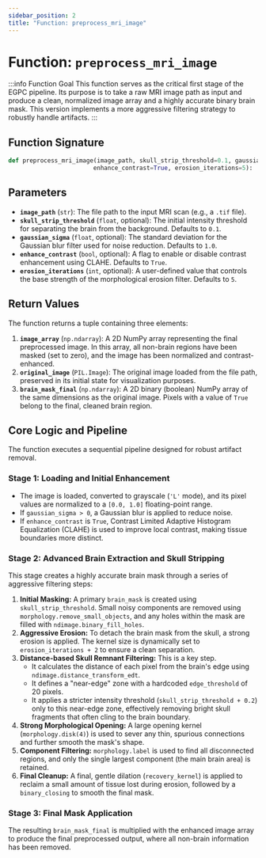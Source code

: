 ```yaml
---
sidebar_position: 2
title: "Function: preprocess_mri_image"
---
```


# Function: `preprocess_mri_image`

:::info Function Goal
This function serves as the critical first stage of the EGPC pipeline. Its purpose is to take a raw MRI image path as input and produce a clean, normalized image array and a highly accurate binary brain mask. This version implements a more aggressive filtering strategy to robustly handle artifacts.
:::

## Function Signature

```python
def preprocess_mri_image(image_path, skull_strip_threshold=0.1, gaussian_sigma=1.0,
                        enhance_contrast=True, erosion_iterations=5):
```

## Parameters

- **`image_path`** (`str`): The file path to the input MRI scan (e.g., a `.tif` file).
- **`skull_strip_threshold`** (`float`, optional): The initial intensity threshold for separating the brain from the background. Defaults to `0.1`.
- **`gaussian_sigma`** (`float`, optional): The standard deviation for the Gaussian blur filter used for noise reduction. Defaults to `1.0`.
- **`enhance_contrast`** (`bool`, optional): A flag to enable or disable contrast enhancement using CLAHE. Defaults to `True`.
- **`erosion_iterations`** (`int`, optional): A user-defined value that controls the base strength of the morphological erosion filter. Defaults to `5`.

## Return Values

The function returns a tuple containing three elements:

1.  **`image_array`** (`np.ndarray`): A 2D NumPy array representing the final preprocessed image. In this array, all non-brain regions have been masked (set to zero), and the image has been normalized and contrast-enhanced.
2.  **`original_image`** (`PIL.Image`): The original image loaded from the file path, preserved in its initial state for visualization purposes.
3.  **`brain_mask_final`** (`np.ndarray`): A 2D binary (boolean) NumPy array of the same dimensions as the original image. Pixels with a value of `True` belong to the final, cleaned brain region.

## Core Logic and Pipeline

The function executes a sequential pipeline designed for robust artifact removal.

### Stage 1: Loading and Initial Enhancement

- The image is loaded, converted to grayscale (`'L'` mode), and its pixel values are normalized to a `[0.0, 1.0]` floating-point range.
- If `gaussian_sigma > 0`, a Gaussian blur is applied to reduce noise.
- If `enhance_contrast` is `True`, Contrast Limited Adaptive Histogram Equalization (CLAHE) is used to improve local contrast, making tissue boundaries more distinct.

### Stage 2: Advanced Brain Extraction and Skull Stripping

This stage creates a highly accurate brain mask through a series of aggressive filtering steps:

1.  **Initial Masking:** A primary `brain_mask` is created using `skull_strip_threshold`. Small noisy components are removed using `morphology.remove_small_objects`, and any holes within the mask are filled with `ndimage.binary_fill_holes`.
2.  **Aggressive Erosion:** To detach the brain mask from the skull, a strong erosion is applied. The kernel size is dynamically set to `erosion_iterations + 2` to ensure a clean separation.
3.  **Distance-based Skull Remnant Filtering:** This is a key step.
    - It calculates the distance of each pixel from the brain's edge using `ndimage.distance_transform_edt`.
    - It defines a "near-edge" zone with a hardcoded `edge_threshold` of 20 pixels.
    - It applies a stricter intensity threshold (`skull_strip_threshold + 0.2`) only to this near-edge zone, effectively removing bright skull fragments that often cling to the brain boundary.
4.  **Strong Morphological Opening:** A large opening kernel (`morphology.disk(4)`) is used to sever any thin, spurious connections and further smooth the mask's shape.
5.  **Component Filtering:** `morphology.label` is used to find all disconnected regions, and only the single largest component (the main brain area) is retained.
6.  **Final Cleanup:** A final, gentle dilation (`recovery_kernel`) is applied to reclaim a small amount of tissue lost during erosion, followed by a `binary_closing` to smooth the final mask.

### Stage 3: Final Mask Application

The resulting `brain_mask_final` is multiplied with the enhanced image array to produce the final preprocessed output, where all non-brain information has been removed.
